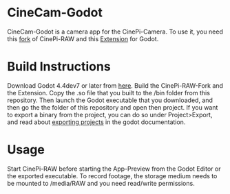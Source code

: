 # CineCam-Godot
CineCam-Godot is a camera app for the CinePi-Camera. To use it, you need this [fork]() of CinePi-RAW and this [Extension]() for Godot. 
# Build Instructions
Download Godot 4.4dev7 or later from [here](https://godotengine.org/download/archive/).
Build the CinePi-RAW-Fork and the Extension. Copy the .so file that you built to the /bin folder from this repository. Then launch the Godot executable that you downloaded, and then go the the folder of this repository and open then project.
If you want to export a binary from the project, you can do so under Project>Export, and read about [exporting projects](https://docs.godotengine.org/en/stable/tutorials/export/exporting_projects.html#export-templates) in the godot documentation.
# Usage
Start CinePi-RAW before starting the App-Preview from the Godot Editor or the exported executable. To record footage, the storage medium needs to be mounted to /media/RAW and you need read/write permissions.
